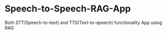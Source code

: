 # Speech-to-Speech-RAG-App
Both STT(Speech-to-text) and TTS(Text-to-speech) functionality App using RAG
